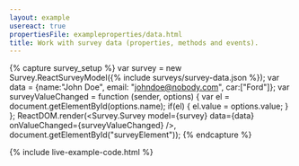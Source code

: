 ```yaml
---
layout: example
usereact: true
propertiesFile: exampleproperties/data.html
title: Work with survey data (properties, methods and events).
---
```

{% capture survey_setup %}
var survey = new Survey.ReactSurveyModel({% include surveys/survey-data.json %});
var data = {name:"John Doe", email: "johndoe@nobody.com", car:["Ford"]};
var surveyValueChanged = function (sender, options) {
    var el = document.getElementById(options.name);
    if(el) {
        el.value = options.value;
    }
};
ReactDOM.render(<Survey.Survey model={survey} data={data} onValueChanged={surveyValueChanged} />, document.getElementById("surveyElement"));
{% endcapture %}

{% include live-example-code.html %}
